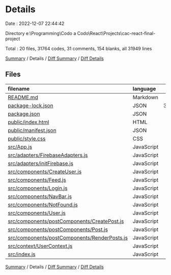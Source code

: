 # Details

Date : 2022-12-07 22:44:42

Directory e:\\Programming\\Codo a Codo\\React\\Projects\\cac-react-final-project

Total : 20 files,  31764 codes, 31 comments, 154 blanks, all 31949 lines

[Summary](results.md) / Details / [Diff Summary](diff.md) / [Diff Details](diff-details.md)

## Files
| filename | language | code | comment | blank | total |
| :--- | :--- | ---: | ---: | ---: | ---: |
| [README.md](/README.md) | Markdown | 55 | 0 | 41 | 96 |
| [package-lock.json](/package-lock.json) | JSON | 30,745 | 0 | 1 | 30,746 |
| [package.json](/package.json) | JSON | 41 | 0 | 1 | 42 |
| [public/index.html](/public/index.html) | HTML | 29 | 14 | 1 | 44 |
| [public/manifest.json](/public/manifest.json) | JSON | 25 | 0 | 1 | 26 |
| [public/style.css](/public/style.css) | CSS | 115 | 0 | 34 | 149 |
| [src/App.js](/src/App.js) | JavaScript | 53 | 0 | 3 | 56 |
| [src/adapters/FirebaseAdapters.js](/src/adapters/FirebaseAdapters.js) | JavaScript | 195 | 12 | 18 | 225 |
| [src/adapters/initFirebase.js](/src/adapters/initFirebase.js) | JavaScript | 16 | 4 | 4 | 24 |
| [src/components/CreateUser.js](/src/components/CreateUser.js) | JavaScript | 111 | 0 | 9 | 120 |
| [src/components/Feed.js](/src/components/Feed.js) | JavaScript | 18 | 1 | 4 | 23 |
| [src/components/Login.js](/src/components/Login.js) | JavaScript | 80 | 0 | 7 | 87 |
| [src/components/NavBar.js](/src/components/NavBar.js) | JavaScript | 49 | 0 | 4 | 53 |
| [src/components/NotFound.js](/src/components/NotFound.js) | JavaScript | 16 | 0 | 2 | 18 |
| [src/components/User.js](/src/components/User.js) | JavaScript | 94 | 0 | 6 | 100 |
| [src/components/postComponents/CreatePost.js](/src/components/postComponents/CreatePost.js) | JavaScript | 66 | 0 | 6 | 72 |
| [src/components/postComponents/Post.js](/src/components/postComponents/Post.js) | JavaScript | 25 | 0 | 3 | 28 |
| [src/components/postComponents/RenderPosts.js](/src/components/postComponents/RenderPosts.js) | JavaScript | 19 | 0 | 3 | 22 |
| [src/context/UserContext.js](/src/context/UserContext.js) | JavaScript | 2 | 0 | 2 | 4 |
| [src/index.js](/src/index.js) | JavaScript | 10 | 0 | 4 | 14 |

[Summary](results.md) / Details / [Diff Summary](diff.md) / [Diff Details](diff-details.md)